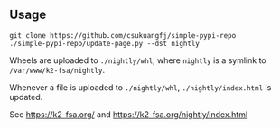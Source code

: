 ## Usage

```
git clone https://github.com/csukuangfj/simple-pypi-repo
./simple-pypi-repo/update-page.py --dst nightly
```

Wheels are uploaded to `./nightly/whl`, where `nightly` is a symlink 
to `/var/www/k2-fsa/nightly`.

Whenever a file is uploaded to `./nightly/whl`, `./nightly/index.html`
is updated.

See <https://k2-fsa.org/> and <https://k2-fsa.org/nightly/index.html>
